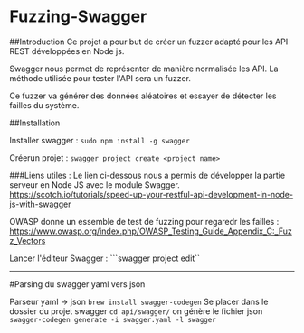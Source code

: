 # Fuzzing-Swagger

##Introduction
Ce projet a pour but de créer un fuzzer adapté pour les API REST développées en Node js.

Swagger nous permet de représenter de manière normalisée les API. La méthode utilisée pour tester l'API sera un fuzzer.

Ce fuzzer va générer des données aléatoires et essayer de détecter les failles du système.


##Installation

Installer swagger : 
```sudo npm install -g swagger```

Créerun projet : 
```swagger project create <project name>```

###Liens utiles :
Le lien ci-dessous nous a permis de développer la partie serveur en Node JS avec le module Swagger.
https://scotch.io/tutorials/speed-up-your-restful-api-development-in-node-js-with-swagger

OWASP donne un essemble de test de fuzzing pour regaredr les failles :
https://www.owasp.org/index.php/OWASP_Testing_Guide_Appendix_C:_Fuzz_Vectors


Lancer l'éditeur Swagger : 
```swagger project edit``

------------------------------
#Parsing du swagger yaml vers json 

Parseur yaml -> json
```brew install swagger-codegen```
Se placer dans le dossier du projet swagger
```cd api/swagger/```
on génère le fichier json
```swagger-codegen generate -i swagger.yaml -l swagger```
